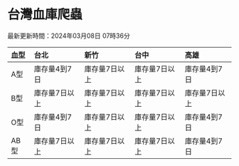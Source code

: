 # 台灣血庫爬蟲

最新更新時間：2024年03月08日 07時36分

| 血型   | 台北      | 新竹      | 台中      | 高雄      |
|:-----|:--------|:--------|:--------|:--------|
| A型   | 庫存量4到7日 | 庫存量7日以上 | 庫存量7日以上 | 庫存量4到7日 |
| B型   | 庫存量7日以上 | 庫存量7日以上 | 庫存量7日以上 | 庫存量7日以上 |
| O型   | 庫存量4到7日 | 庫存量7日以上 | 庫存量7日以上 | 庫存量4到7日 |
| AB型  | 庫存量7日以上 | 庫存量7日以上 | 庫存量7日以上 | 庫存量4到7日 |